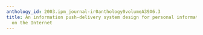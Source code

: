 ```yaml
---
anthology_id: 2003.ipm_journal-ir0anthology0volumeA39A6.3
title: An information push-delivery system design for personal information service
  on the Internet
---
```

